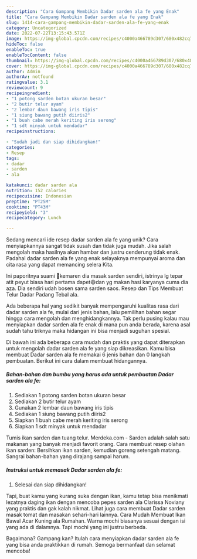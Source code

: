 ```yaml
---
description: "Cara Gampang Membikin Dadar sarden ala fe yang Enak"
title: "Cara Gampang Membikin Dadar sarden ala fe yang Enak"
slug: 1414-cara-gampang-membikin-dadar-sarden-ala-fe-yang-enak
category: Uncategorized
date: 2022-07-22T13:15:43.571Z
image: https://img-global.cpcdn.com/recipes/c4000a466789d307/680x482cq70/dadar-sarden-ala-fe-foto-resep-utama.jpg
hideToc: false
enableToc: true
enableTocContent: false
thumbnail: https://img-global.cpcdn.com/recipes/c4000a466789d307/680x482cq70/dadar-sarden-ala-fe-foto-resep-utama.jpg
cover: https://img-global.cpcdn.com/recipes/c4000a466789d307/680x482cq70/dadar-sarden-ala-fe-foto-resep-utama.jpg
author: Admin
authorAv: notfound
ratingvalue: 3.1
reviewcount: 9
recipeingredient:
- "1 potong sarden botan ukuran besar"
- "2 butir telur ayam"
- "2 lembar daun bawang iris tipis"
- "1 siung bawang putih diiris2"
- "1 buah cabe merah keriting iris serong"
- "1 sdt minyak untuk mendadar"
recipeinstructions:

- "Sudah jadi dan siap dihidangkan!"
categories:
- Resep
tags:
- dadar
- sarden
- ala

katakunci: dadar sarden ala 
nutrition: 152 calories
recipecuisine: Indonesian
preptime: "PT25M"
cooktime: "PT43M"
recipeyield: "3"
recipecategory: Lunch

---
```





Sedang mencari ide resep dadar sarden ala fe yang unik? Cara menyiapkannya sangat tidak susah dan tidak juga mudah. Jika salah mengolah maka hasilnya akan hambar dan justru cenderung tidak enak. Padahal dadar sarden ala fe yang enak selayaknya mempunyai aroma dan cita rasa yang dapat memancing selera Kita.





Ini paporitnya suami 🤪kemaren dia masak sarden sendiri, istrinya lg tepar atit peyut biasa hari pertama dapet😄dan yg makan hasi karyanya cuma dia aza. Dia sendiri udah bosen sama sarden saos. Resep dan Tips Membuat Telur Dadar Padang Tebal ala.

Ada beberapa hal yang sedikit banyak mempengaruhi kualitas rasa dari dadar sarden ala fe, mulai dari jenis bahan, lalu pemilihan bahan segar hingga cara mengolah dan menghidangkannya. Tak perlu pusing kalau mau menyiapkan dadar sarden ala fe enak di mana pun anda berada, karena asal sudah tahu triknya maka hidangan ini bisa menjadi suguhan spesial.






Di bawah ini ada beberapa cara mudah dan praktis yang dapat diterapkan untuk mengolah dadar sarden ala fe yang siap dikreasikan. Kamu bisa membuat Dadar sarden ala fe memakai 6 jenis bahan dan 0 langkah pembuatan. Berikut ini cara dalam membuat hidangannya.

<!--inarticleads1-->

##### Bahan-bahan dan bumbu yang harus ada untuk pembuatan Dadar sarden ala fe:

1. Sediakan 1 potong sarden botan ukuran besar
1. Sediakan 2 butir telur ayam
1. Gunakan 2 lembar daun bawang iris tipis
1. Sediakan 1 siung bawang putih diiris2
1. Siapkan 1 buah cabe merah keriting iris serong
1. Siapkan 1 sdt minyak untuk mendadar


Tumis ikan sarden dan tuang telur. Merdeka.com - Sarden adalah salah satu makanan yang banyak menjadi favorit orang. Cara membuat resep olahan ikan sarden: Bersihkan ikan sarden, kemudian goreng setengah matang. Sangrai bahan-bahan yang dirajang sampai harum. 

<!--inarticleads2-->

##### Instruksi untuk memasak Dadar sarden ala fe:


1. Selesai dan siap dihidangkan!

Tapi, buat kamu yang kurang suka dengan ikan, kamu tetap bisa menikmati lezatnya daging ikan dengan mencoba pepes sarden ala Clarissa Noviany yang praktis dan gak kalah nikmat. Lihat juga cara membuat Dadar sarden masak tomat dan masakan sehari-hari lainnya. Cara Mudah Membuat Ikan Bawal Acar Kuning ala Rumahan. Warna mochi biasanya sesuai dengan isi yang ada di dalamnya. Tapi mochi yang ini justru berbeda. 

Bagaimana? Gampang kan? Itulah cara menyiapkan dadar sarden ala fe yang bisa anda praktikkan di rumah. Semoga bermanfaat dan selamat mencoba!
